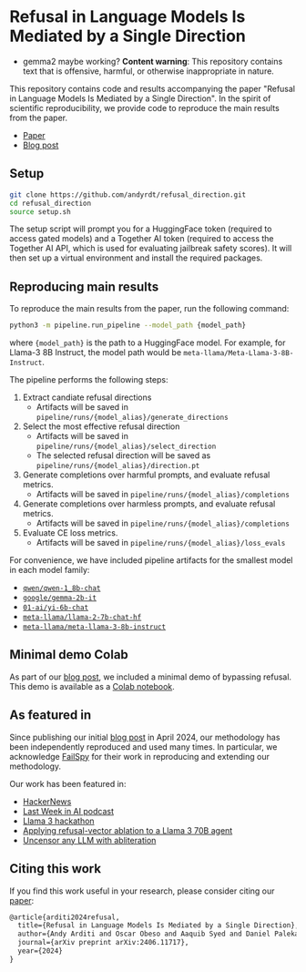 # Refusal in Language Models Is Mediated by a Single Direction
- gemma2 maybe working?
**Content warning**: This repository contains text that is offensive, harmful, or otherwise inappropriate in nature.

This repository contains code and results accompanying the paper "Refusal in Language Models Is Mediated by a Single Direction".
In the spirit of scientific reproducibility, we provide code to reproduce the main results from the paper.

- [Paper](https://arxiv.org/abs/2406.11717)
- [Blog post](https://www.lesswrong.com/posts/jGuXSZgv6qfdhMCuJ/refusal-in-llms-is-mediated-by-a-single-direction)

## Setup

```bash
git clone https://github.com/andyrdt/refusal_direction.git
cd refusal_direction
source setup.sh
```

The setup script will prompt you for a HuggingFace token (required to access gated models) and a Together AI token (required to access the Together AI API, which is used for evaluating jailbreak safety scores).
It will then set up a virtual environment and install the required packages.

## Reproducing main results

To reproduce the main results from the paper, run the following command:

```bash
python3 -m pipeline.run_pipeline --model_path {model_path}
```
where `{model_path}` is the path to a HuggingFace model. For example, for Llama-3 8B Instruct, the model path would be `meta-llama/Meta-Llama-3-8B-Instruct`.

The pipeline performs the following steps:
1. Extract candiate refusal directions
    - Artifacts will be saved in `pipeline/runs/{model_alias}/generate_directions`
2. Select the most effective refusal direction
    - Artifacts will be saved in `pipeline/runs/{model_alias}/select_direction`
    - The selected refusal direction will be saved as `pipeline/runs/{model_alias}/direction.pt`
3. Generate completions over harmful prompts, and evaluate refusal metrics.
    - Artifacts will be saved in `pipeline/runs/{model_alias}/completions`
4. Generate completions over harmless prompts, and evaluate refusal metrics.
    - Artifacts will be saved in `pipeline/runs/{model_alias}/completions`
5. Evaluate CE loss metrics.
    - Artifacts will be saved in `pipeline/runs/{model_alias}/loss_evals`

For convenience, we have included pipeline artifacts for the smallest model in each model family:
- [`qwen/qwen-1_8b-chat`](/pipeline/runs/qwen-1_8b-chat/)
- [`google/gemma-2b-it`](/pipeline/runs/gemma-2b-it/)
- [`01-ai/yi-6b-chat`](/pipeline/runs/yi-6b-chat/)
- [`meta-llama/llama-2-7b-chat-hf`](/pipeline/runs/llama-2-7b-chat-hf/)
- [`meta-llama/meta-llama-3-8b-instruct`](/pipeline/runs/meta-llama-3-8b-instruct/)

## Minimal demo Colab

As part of our [blog post](https://www.lesswrong.com/posts/jGuXSZgv6qfdhMCuJ/refusal-in-llms-is-mediated-by-a-single-direction), we included a minimal demo of bypassing refusal. This demo is available as a [Colab notebook](https://colab.research.google.com/drive/1a-aQvKC9avdZpdyBn4jgRQFObTPy1JZw).

## As featured in

Since publishing our initial [blog post](https://www.lesswrong.com/posts/jGuXSZgv6qfdhMCuJ/refusal-in-llms-is-mediated-by-a-single-direction) in April 2024, our methodology has been independently reproduced and used many times. In particular, we acknowledge [Fail](https://huggingface.co/failspy)[Spy](https://x.com/failspy) for their work in reproducing and extending our methodology.

Our work has been featured in:
- [HackerNews](https://news.ycombinator.com/item?id=40242939)
- [Last Week in AI podcast](https://open.spotify.com/episode/2E3Fc50GVfPpBvJUmEwlOU)
- [Llama 3 hackathon](https://x.com/AlexReibman/status/1789895080754491686)
- [Applying refusal-vector ablation to a Llama 3 70B agent](https://www.lesswrong.com/posts/Lgq2DcuahKmLktDvC/applying-refusal-vector-ablation-to-a-llama-3-70b-agent)
- [Uncensor any LLM with abliteration](https://huggingface.co/blog/mlabonne/abliteration)


## Citing this work

If you find this work useful in your research, please consider citing our [paper](https://arxiv.org/abs/2406.11717):
```tex
@article{arditi2024refusal,
  title={Refusal in Language Models Is Mediated by a Single Direction},
  author={Andy Arditi and Oscar Obeso and Aaquib Syed and Daniel Paleka and Nina Rimsky and Wes Gurnee and Neel Nanda},
  journal={arXiv preprint arXiv:2406.11717},
  year={2024}
}
```
